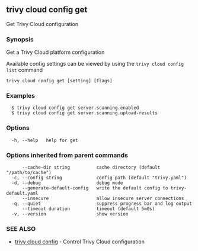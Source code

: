 ## trivy cloud config get

Get Trivy Cloud configuration

### Synopsis

Get a Trivy Cloud platform configuration
			
Available config settings can be viewed by using the `trivy cloud config list` command

```
trivy cloud config get [setting] [flags]
```

### Examples

```
  $ trivy cloud config get server.scanning.enabled
  $ trivy cloud config get server.scanning.upload-results
```

### Options

```
  -h, --help   help for get
```

### Options inherited from parent commands

```
      --cache-dir string          cache directory (default "/path/to/cache")
  -c, --config string             config path (default "trivy.yaml")
  -d, --debug                     debug mode
      --generate-default-config   write the default config to trivy-default.yaml
      --insecure                  allow insecure server connections
  -q, --quiet                     suppress progress bar and log output
      --timeout duration          timeout (default 5m0s)
  -v, --version                   show version
```

### SEE ALSO

* [trivy cloud config](trivy_cloud_config.md)	 - Control Trivy Cloud configuration

